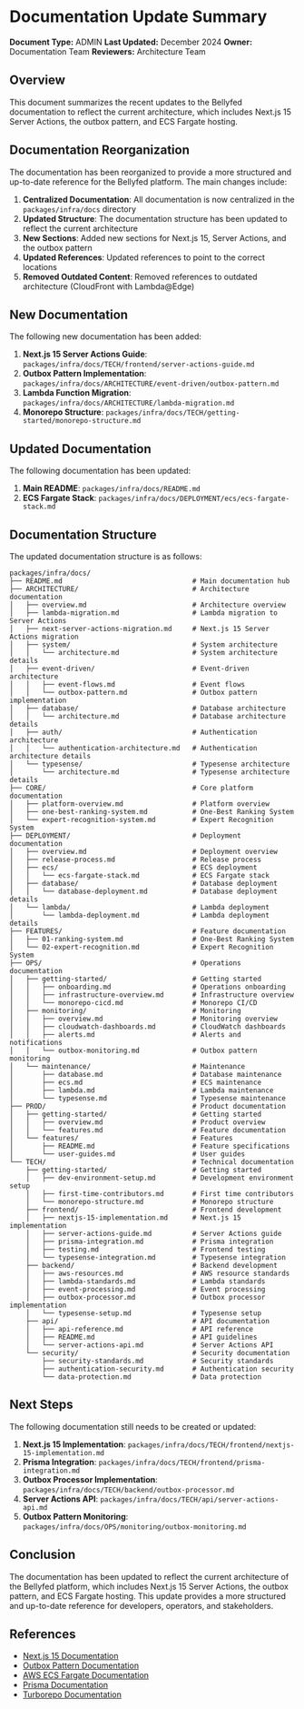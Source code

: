 # Documentation Update Summary

**Document Type:** ADMIN
**Last Updated:** December 2024
**Owner:** Documentation Team
**Reviewers:** Architecture Team

## Overview

This document summarizes the recent updates to the Bellyfed documentation to reflect the current architecture, which includes Next.js 15 Server Actions, the outbox pattern, and ECS Fargate hosting.

## Documentation Reorganization

The documentation has been reorganized to provide a more structured and up-to-date reference for the Bellyfed platform. The main changes include:

1. **Centralized Documentation**: All documentation is now centralized in the `packages/infra/docs` directory
2. **Updated Structure**: The documentation structure has been updated to reflect the current architecture
3. **New Sections**: Added new sections for Next.js 15, Server Actions, and the outbox pattern
4. **Updated References**: Updated references to point to the correct locations
5. **Removed Outdated Content**: Removed references to outdated architecture (CloudFront with Lambda@Edge)

## New Documentation

The following new documentation has been added:

1. **Next.js 15 Server Actions Guide**: `packages/infra/docs/TECH/frontend/server-actions-guide.md`
2. **Outbox Pattern Implementation**: `packages/infra/docs/ARCHITECTURE/event-driven/outbox-pattern.md`
3. **Lambda Function Migration**: `packages/infra/docs/ARCHITECTURE/lambda-migration.md`
4. **Monorepo Structure**: `packages/infra/docs/TECH/getting-started/monorepo-structure.md`

## Updated Documentation

The following documentation has been updated:

1. **Main README**: `packages/infra/docs/README.md`
2. **ECS Fargate Stack**: `packages/infra/docs/DEPLOYMENT/ecs/ecs-fargate-stack.md`

## Documentation Structure

The updated documentation structure is as follows:

```
packages/infra/docs/
├── README.md                                # Main documentation hub
├── ARCHITECTURE/                            # Architecture documentation
│   ├── overview.md                          # Architecture overview
│   ├── lambda-migration.md                  # Lambda migration to Server Actions
│   ├── next-server-actions-migration.md     # Next.js 15 Server Actions migration
│   ├── system/                              # System architecture
│   │   └── architecture.md                  # System architecture details
│   ├── event-driven/                        # Event-driven architecture
│   │   ├── event-flows.md                   # Event flows
│   │   └── outbox-pattern.md                # Outbox pattern implementation
│   ├── database/                            # Database architecture
│   │   └── architecture.md                  # Database architecture details
│   ├── auth/                                # Authentication architecture
│   │   └── authentication-architecture.md   # Authentication architecture details
│   └── typesense/                           # Typesense architecture
│       └── architecture.md                  # Typesense architecture details
├── CORE/                                    # Core platform documentation
│   ├── platform-overview.md                 # Platform overview
│   ├── one-best-ranking-system.md           # One-Best Ranking System
│   └── expert-recognition-system.md         # Expert Recognition System
├── DEPLOYMENT/                              # Deployment documentation
│   ├── overview.md                          # Deployment overview
│   ├── release-process.md                   # Release process
│   ├── ecs/                                 # ECS deployment
│   │   └── ecs-fargate-stack.md             # ECS Fargate stack
│   ├── database/                            # Database deployment
│   │   └── database-deployment.md           # Database deployment details
│   └── lambda/                              # Lambda deployment
│       └── lambda-deployment.md             # Lambda deployment details
├── FEATURES/                                # Feature documentation
│   ├── 01-ranking-system.md                 # One-Best Ranking System
│   └── 02-expert-recognition.md             # Expert Recognition System
├── OPS/                                     # Operations documentation
│   ├── getting-started/                     # Getting started
│   │   ├── onboarding.md                    # Operations onboarding
│   │   ├── infrastructure-overview.md       # Infrastructure overview
│   │   └── monorepo-cicd.md                 # Monorepo CI/CD
│   ├── monitoring/                          # Monitoring
│   │   ├── overview.md                      # Monitoring overview
│   │   ├── cloudwatch-dashboards.md         # CloudWatch dashboards
│   │   ├── alerts.md                        # Alerts and notifications
│   │   └── outbox-monitoring.md             # Outbox pattern monitoring
│   └── maintenance/                         # Maintenance
│       ├── database.md                      # Database maintenance
│       ├── ecs.md                           # ECS maintenance
│       ├── lambda.md                        # Lambda maintenance
│       └── typesense.md                     # Typesense maintenance
├── PROD/                                    # Product documentation
│   ├── getting-started/                     # Getting started
│   │   ├── overview.md                      # Product overview
│   │   └── features.md                      # Feature documentation
│   └── features/                            # Features
│       ├── README.md                        # Feature specifications
│       └── user-guides.md                   # User guides
└── TECH/                                    # Technical documentation
    ├── getting-started/                     # Getting started
    │   ├── dev-environment-setup.md         # Development environment setup
    │   ├── first-time-contributors.md       # First time contributors
    │   └── monorepo-structure.md            # Monorepo structure
    ├── frontend/                            # Frontend development
    │   ├── nextjs-15-implementation.md      # Next.js 15 implementation
    │   ├── server-actions-guide.md          # Server Actions guide
    │   ├── prisma-integration.md            # Prisma integration
    │   ├── testing.md                       # Frontend testing
    │   └── typesense-integration.md         # Typesense integration
    ├── backend/                             # Backend development
    │   ├── aws-resources.md                 # AWS resource standards
    │   ├── lambda-standards.md              # Lambda standards
    │   ├── event-processing.md              # Event processing
    │   ├── outbox-processor.md              # Outbox processor implementation
    │   └── typesense-setup.md               # Typesense setup
    ├── api/                                 # API documentation
    │   ├── api-reference.md                 # API reference
    │   ├── README.md                        # API guidelines
    │   └── server-actions-api.md            # Server Actions API
    └── security/                            # Security documentation
        ├── security-standards.md            # Security standards
        ├── authentication-security.md       # Authentication security
        └── data-protection.md               # Data protection
```

## Next Steps

The following documentation still needs to be created or updated:

1. **Next.js 15 Implementation**: `packages/infra/docs/TECH/frontend/nextjs-15-implementation.md`
2. **Prisma Integration**: `packages/infra/docs/TECH/frontend/prisma-integration.md`
3. **Outbox Processor Implementation**: `packages/infra/docs/TECH/backend/outbox-processor.md`
4. **Server Actions API**: `packages/infra/docs/TECH/api/server-actions-api.md`
5. **Outbox Pattern Monitoring**: `packages/infra/docs/OPS/monitoring/outbox-monitoring.md`

## Conclusion

The documentation has been updated to reflect the current architecture of the Bellyfed platform, which includes Next.js 15 Server Actions, the outbox pattern, and ECS Fargate hosting. This update provides a more structured and up-to-date reference for developers, operators, and stakeholders.

## References

- [Next.js 15 Documentation](https://nextjs.org/docs)
- [Outbox Pattern Documentation](https://microservices.io/patterns/data/transactional-outbox.html)
- [AWS ECS Fargate Documentation](https://docs.aws.amazon.com/AmazonECS/latest/developerguide/AWS_Fargate.html)
- [Prisma Documentation](https://www.prisma.io/docs)
- [Turborepo Documentation](https://turbo.build/repo/docs)
